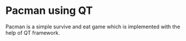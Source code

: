 # Pacman using QT 

Pacman is a simple survive and eat game which is implemented with the help of  QT framework. 
